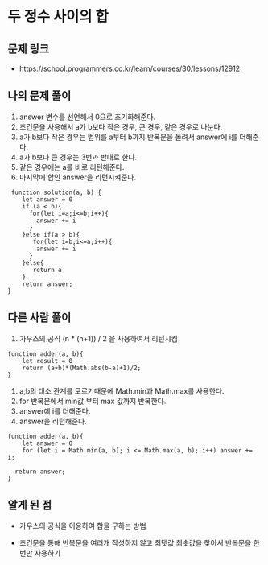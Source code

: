 # 두 정수 사이의 합

## 문제 링크

- https://school.programmers.co.kr/learn/courses/30/lessons/12912

## 나의 문제 풀이

1. answer 변수를 선언해서 0으로 초기화해준다.
2. 조건문을 사용해서 a가 b보다 작은 경우, 큰 경우, 같은 경우로 나눈다.
3. a가 b보다 작은 경우는 범위를 a부터 b까지 반복문을 돌려서 answer에 i를 더해준다.
4. a가 b보다 큰 경우는 3번과 반대로 한다.
5. 같은 경우에는 a를 바로 리턴해준다.
6. 마지막에 합인 answer을 리턴시켜준다.

```Js
 function solution(a, b) {
    let answer = 0
    if (a < b){
      for(let i=a;i<=b;i++){
        answer += i
      }
    }else if(a > b){
       for(let i=b;i<=a;i++){
        answer += i
      }
    }else{
       return a
    }
    return answer;
}
```

## 다른 사람 풀이

1. 가우스의 공식 (n \* (n+1)) / 2 을 사용하여서 리턴시킴

```Js
function adder(a, b){
    let result = 0
    return (a+b)*(Math.abs(b-a)+1)/2;
}
```

1. a,b의 대소 관계를 모르기때문에 Math.min과 Math.max를 사용한다.
2. for 반복문에서 min값 부터 max 값까지 반복한다.
3. answer에 i를 더해준다.
4. answer을 리턴해준다.

```Js
function adder(a, b){
    let answer = 0
    for (let i = Math.min(a, b); i <= Math.max(a, b); i++) answer += i;

  return answer;
}
```

## 알게 된 점

- 가우스의 공식을 이용하여 합을 구하는 방법

- 조건문을 통해 반복문을 여러개 작성하지 않고 최댓값,최솟값을 찾아서 반복문을 한번만 사용하기

